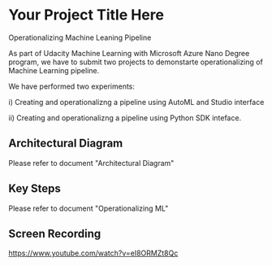 
# Your Project Title Here

Operationalizing Machine Leaning Pipeline

As part of Udacity  Machine Learning with Microsoft Azure Nano Degree program, we have to submit two projects to demonstarte operationalizing of Machine Learning pipeline. 

We have performed two experiments: 

i) Creating and operationalizng a pipeline using AutoML and Studio interface

ii) Creating and operationalizng a pipeline using Python SDK inteface.


## Architectural Diagram
Please refer to document "Architectural Diagram"


## Key Steps

Please refer to document "Operationalizing ML"


## Screen Recording
https://www.youtube.com/watch?v=eI8ORMZt8Qc

